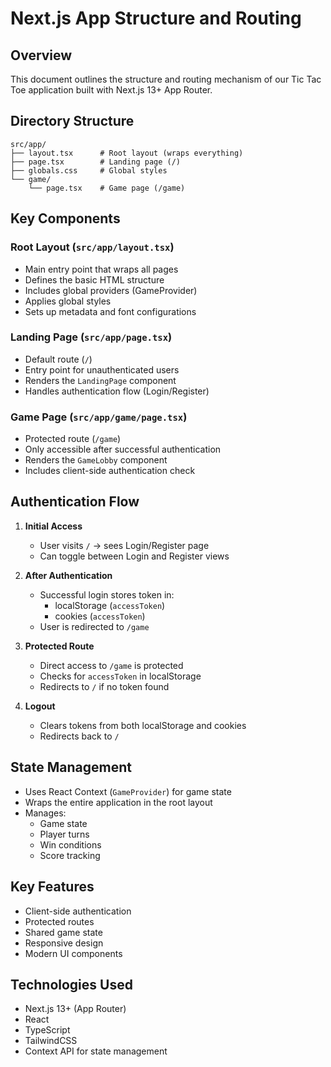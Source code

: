 # Next.js App Structure and Routing

## Overview
This document outlines the structure and routing mechanism of our Tic Tac Toe application built with Next.js 13+ App Router.

## Directory Structure
```
src/app/
├── layout.tsx      # Root layout (wraps everything)
├── page.tsx        # Landing page (/)
├── globals.css     # Global styles
└── game/
    └── page.tsx    # Game page (/game)
```

## Key Components

### Root Layout (`src/app/layout.tsx`)
- Main entry point that wraps all pages
- Defines the basic HTML structure
- Includes global providers (GameProvider)
- Applies global styles
- Sets up metadata and font configurations

### Landing Page (`src/app/page.tsx`)
- Default route (`/`)
- Entry point for unauthenticated users
- Renders the `LandingPage` component
- Handles authentication flow (Login/Register)

### Game Page (`src/app/game/page.tsx`)
- Protected route (`/game`)
- Only accessible after successful authentication
- Renders the `GameLobby` component
- Includes client-side authentication check

## Authentication Flow

1. **Initial Access**
   - User visits `/` → sees Login/Register page
   - Can toggle between Login and Register views

2. **After Authentication**
   - Successful login stores token in:
     - localStorage (`accessToken`)
     - cookies (`accessToken`)
   - User is redirected to `/game`

3. **Protected Route**
   - Direct access to `/game` is protected
   - Checks for `accessToken` in localStorage
   - Redirects to `/` if no token found

4. **Logout**
   - Clears tokens from both localStorage and cookies
   - Redirects back to `/`

## State Management
- Uses React Context (`GameProvider`) for game state
- Wraps the entire application in the root layout
- Manages:
  - Game state
  - Player turns
  - Win conditions
  - Score tracking

## Key Features
- Client-side authentication
- Protected routes
- Shared game state
- Responsive design
- Modern UI components

## Technologies Used
- Next.js 13+ (App Router)
- React
- TypeScript
- TailwindCSS
- Context API for state management 